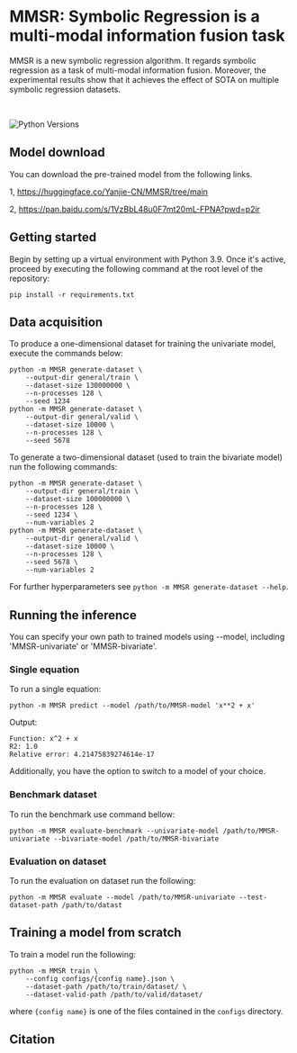 # MMSR: Symbolic Regression is a multi-modal information fusion task

MMSR is a new symbolic regression algorithm. It regards symbolic regression as a task of multi-modal information fusion. Moreover, the experimental results show that it achieves the effect of SOTA on multiple symbolic regression datasets.

[//]: # ([Paper]&#40;https://arxiv.org/pdf/2205.15764&#41;&nbsp;&nbsp;&nbsp;)

[//]: # ([Web]&#40;https://vastlik.github.io/symformer/&#41;&nbsp;&nbsp;&nbsp;)

[//]: # ([Demo]&#40;https://colab.research.google.com/github/vastlik/symformer/blob/main/notebooks/symformer-playground.ipynb&#41;)

<br>

[//]: # (链接: https://pan.baidu.com/s/1VzBbL48u0F7mt20mL-FPNA?pwd=p2ir 提取码: p2ir )

[//]: # (--来自百度网盘超级会员v7的分享)
[//]: # ([![Open In Colab]&#40;https://colab.research.google.com/assets/colab-badge.svg?style=for-the-badge&#41;]&#40;https://pan.baidu.com/s/1VzBbL48u0F7mt20mL-FPNA?pwd=p2ir&#41;)
![Python Versions](https://img.shields.io/badge/Python-3.7%20%7C%203.8%20%7C%203.9-blue)
## Model download

You can download the pre-trained model from the following links. 

1, https://huggingface.co/Yanjie-CN/MMSR/tree/main


2, https://pan.baidu.com/s/1VzBbL48u0F7mt20mL-FPNA?pwd=p2ir
<br>

## Getting started

Begin by setting up a virtual environment with Python 3.9. Once it's active, proceed by executing the following command at the root level of the repository:



```
pip install -r requirements.txt
```

## Data acquisition

To produce a one-dimensional dataset for training the univariate model, execute the commands below:
```
python -m MMSR generate-dataset \
    --output-dir general/train \
    --dataset-size 130000000 \
    --n-processes 128 \
    --seed 1234
python -m MMSR generate-dataset \
    --output-dir general/valid \
    --dataset-size 10000 \
    --n-processes 128 \
    --seed 5678
```

To generate a two-dimensional dataset (used to train the bivariate model) run the following commands:

```
python -m MMSR generate-dataset \
    --output-dir general/train \
    --dataset-size 100000000 \
    --n-processes 128 \
    --seed 1234 \
    --num-variables 2
python -m MMSR generate-dataset \
    --output-dir general/valid \
    --dataset-size 10000 \
    --n-processes 128 \
    --seed 5678 \
    --num-variables 2
```

For further hyperparameters see `python -m MMSR generate-dataset --help`.

## Running the inference

You can specify your own path to trained models using --model, including 'MMSR-univariate' or 'MMSR-bivariate'.
### Single equation

To run a single equation:

```
python -m MMSR predict --model /path/to/MMSR-model 'x**2 + x'
```

Output:

```
Function: x^2 + x
R2: 1.0
Relative error: 4.21475839274614e-17
```

Additionally, you have the option to switch to a model of your choice.

### Benchmark dataset

To run the benchmark use command bellow:

```
python -m MMSR evaluate-benchmark --univariate-model /path/to/MMSR-univariate --bivariate-model /path/to/MMSR-bivariate
```

### Evaluation on dataset

To run the evaluation on dataset run the following:

```
python -m MMSR evaluate --model /path/to/MMSR-univariate --test-dataset-path /path/to/datast
```


## Training a model from scratch

To train a model run the following:

```
python -m MMSR train \
    --config configs/{config name}.json \
    --dataset-path /path/to/train/dataset/ \
    --dataset-valid-path /path/to/valid/dataset/
```

where `{config name}` is one of the files contained in the `configs` directory.

## Citation

